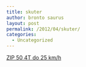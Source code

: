 ```yaml
---
title: skuter
author: bronto saurus
layout: post
permalink: /2012/04/skuter/
categories:
  - Uncategorized
---
```

[ZIP 50 4T do 25 km/h][1]

 [1]: http://vomberger.si/prodajni_program/motorna_kolesa/piaggio/56/ZIP%2050%204T%20%20do%2025%20km%20h/